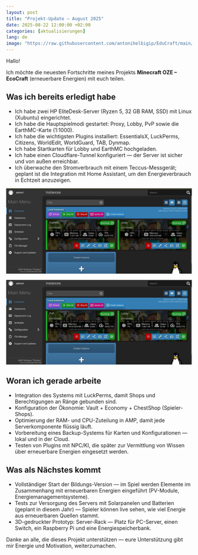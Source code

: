 ```yaml
---
layout: post
title: "Projekt-Update – August 2025"
date: 2025-08-22 12:00:00 +02:00
categories: [aktualisierungen]
lang: de
image: "https://raw.githubusercontent.com/antonihelbigip/EduCraft/main/images/eLK49S3ES8vxFGuL.jpg"
---
```


Hallo!

Ich möchte die neuesten Fortschritte meines Projekts **Minecraft OZE – EcoCraft** (erneuerbare Energien) mit euch teilen.

## Was ich bereits erledigt habe

- Ich habe zwei HP EliteDesk-Server (Ryzen 5, 32 GB RAM, SSD) mit Linux (Xubuntu) eingerichtet.
- Ich habe die Hauptspielmodi gestartet: Proxy, Lobby, PvP sowie die EarthMC-Karte (1:1000).
- Ich habe die wichtigsten Plugins installiert: EssentialsX, LuckPerms, Citizens, WorldEdit, WorldGuard, TAB, Dynmap.
- Ich habe Startkarten für Lobby und EarthMC hochgeladen.
- Ich habe einen Cloudflare-Tunnel konfiguriert — der Server ist sicher und von außen erreichbar.
- Ich überwache den Stromverbrauch mit einem Teccus-Messgerät; geplant ist die Integration mit Home Assistant, um den Energieverbrauch in Echtzeit anzuzeigen.

![HP EliteDesk-Server](https://raw.githubusercontent.com/antonihelbigip/EduCraft/main/images/eLK49S3ES8vxFGuL.jpg)

![Serverkonfiguration](https://raw.githubusercontent.com/antonihelbigip/EduCraft/main/images/L1EvnWqKu3qNUTtY.jpg)

## Woran ich gerade arbeite

- Integration des Systems mit LuckPerms, damit Shops und Berechtigungen an Ränge gebunden sind.
- Konfiguration der Ökonomie: Vault + Economy + ChestShop (Spieler-Shops).
- Optimierung der RAM- und CPU-Zuteilung in AMP, damit jede Serverkomponente flüssig läuft.
- Vorbereitung eines Backup-Systems für Karten und Konfigurationen — lokal und in der Cloud.
- Testen von Plugins mit NPC/KI, die später zur Vermittlung von Wissen über erneuerbare Energien eingesetzt werden.

## Was als Nächstes kommt

- Vollständiger Start der Bildungs-Version — im Spiel werden Elemente im Zusammenhang mit erneuerbaren Energien eingeführt (PV-Module, Energiemanagementsysteme).
- Tests zur Versorgung des Servers mit Solarpanelen und Batterien (geplant in diesem Jahr) — Spieler können live sehen, wie viel Energie aus erneuerbaren Quellen stammt.
- 3D-gedruckter Prototyp: Server-Rack — Platz für PC-Server, einen Switch, ein Raspberry Pi und eine Energiespeicherbank.

Danke an alle, die dieses Projekt unterstützen — eure Unterstützung gibt mir Energie und Motivation, weiterzumachen.
